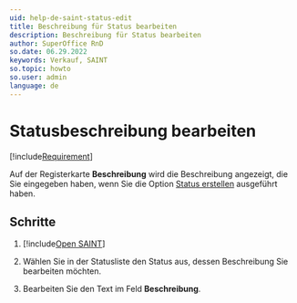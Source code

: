```yaml
---
uid: help-de-saint-status-edit
title: Beschreibung für Status bearbeiten
description: Beschreibung für Status bearbeiten
author: SuperOffice RnD
so.date: 06.29.2022
keywords: Verkauf, SAINT
so.topic: howto
so.user: admin
language: de
---
```


# Statusbeschreibung bearbeiten

[!include[Requirement](../includes/note-saint-req.md)]

Auf der Registerkarte **Beschreibung** wird die Beschreibung angezeigt, die Sie eingegeben haben, wenn Sie die Option [Status erstellen][1] ausgeführt haben.

## Schritte

<!-- markdownlint-disable-file MD029 -->
1. [!include[Open SAINT](includes/open-saint-select-tab.md)]

1. Wählen Sie in der Statusliste den Status aus, dessen Beschreibung Sie bearbeiten möchten.

1. Bearbeiten Sie den Text im Feld **Beschreibung**.

<!-- Referenced links -->
[1]: create-status.md

<!-- Referenced images -->

